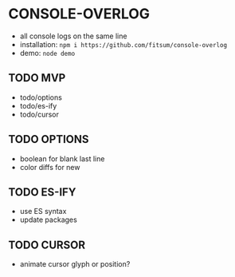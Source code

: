 # CONSOLE-OVERLOG
- all console logs on the same line
- installation: `npm i https://github.com/fitsum/console-overlog`
- demo: `node demo`

## TODO MVP
- todo/options
- todo/es-ify
- todo/cursor

## TODO OPTIONS
- boolean for blank last line
- color diffs for new

## TODO ES-IFY
- use ES syntax
- update packages

## TODO CURSOR
- animate cursor glyph or position?
